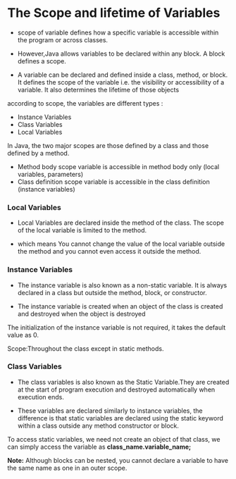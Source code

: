 # The Scope and lifetime of Variables

* scope of variable defines how a specific variable is accessible within the program or across classes.
  
* However,Java allows variables to be declared within any block. A block defines a scope.
  
* A variable can be declared and defined inside a class, method, or block. It defines the scope of the variable i.e. the visibility or accessibility of a variable. It also determines the lifetime of those objects

according to scope, the variables are different types :

* Instance Variables
* Class Variables
* Local Variables

In Java, the two major scopes are those defined by a class and those defined by a method.

* Method body scope variable is accessible in method body only (local variables, parameters)
* Class definition scope variable is accessible in the class definition (instance variables)

### Local Variables

* Local Variables are declared inside the method of the class. The scope of the local variable is limited to the method.

* which means You cannot change the value of the local variable outside the method and you cannot even access it outside the method.

### Instance Variables

* The instance variable is also known as a non-static variable. It is always declared in a class but outside the method, block, or constructor.

* The instance variable is created when an object of the class is created and destroyed when the object is destroyed

The initialization of the instance variable is not required, it takes the default value as 0.

Scope:Throughout the class except in static methods.

### Class Variables

* The class variables is also known as the Static Variable.They are created at the start of program execution and destroyed automatically when execution ends.

* These variables are declared similarly to instance variables, the difference is that static variables are declared using the static keyword within a class outside any method constructor or block.

To access static variables, we need not create an object of that class, we can simply access the variable as **class_name.variable_name;**

**Note:** Although blocks can be nested, you cannot declare a variable to have the same name as one in an outer scope.

